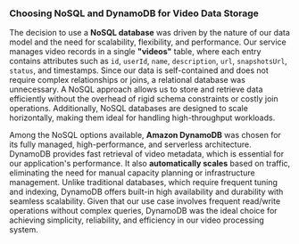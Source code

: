 ### **Choosing NoSQL and DynamoDB for Video Data Storage**

The decision to use a **NoSQL database** was driven by the nature of our data model and the need for scalability, flexibility, and performance. Our service manages video records in a single **"videos"** table, where each entry contains attributes such as `id`, `userId`, `name`, `description`, `url`, `snapshotsUrl`, `status`, and timestamps. Since our data is self-contained and does not require complex relationships or joins, a relational database was unnecessary. A NoSQL approach allows us to store and retrieve data efficiently without the overhead of rigid schema constraints or costly join operations. Additionally, NoSQL databases are designed to scale horizontally, making them ideal for handling high-throughput workloads.

Among the NoSQL options available, **Amazon DynamoDB** was chosen for its fully managed, high-performance, and serverless architecture. DynamoDB provides fast retrieval of video metadata, which is essential for our application's performance. It also **automatically scales** based on traffic, eliminating the need for manual capacity planning or infrastructure management. Unlike traditional databases, which require frequent tuning and indexing, DynamoDB offers built-in high availability and durability with seamless scalability. Given that our use case involves frequent read/write operations without complex queries, DynamoDB was the ideal choice for achieving simplicity, reliability, and efficiency in our video processing system.

